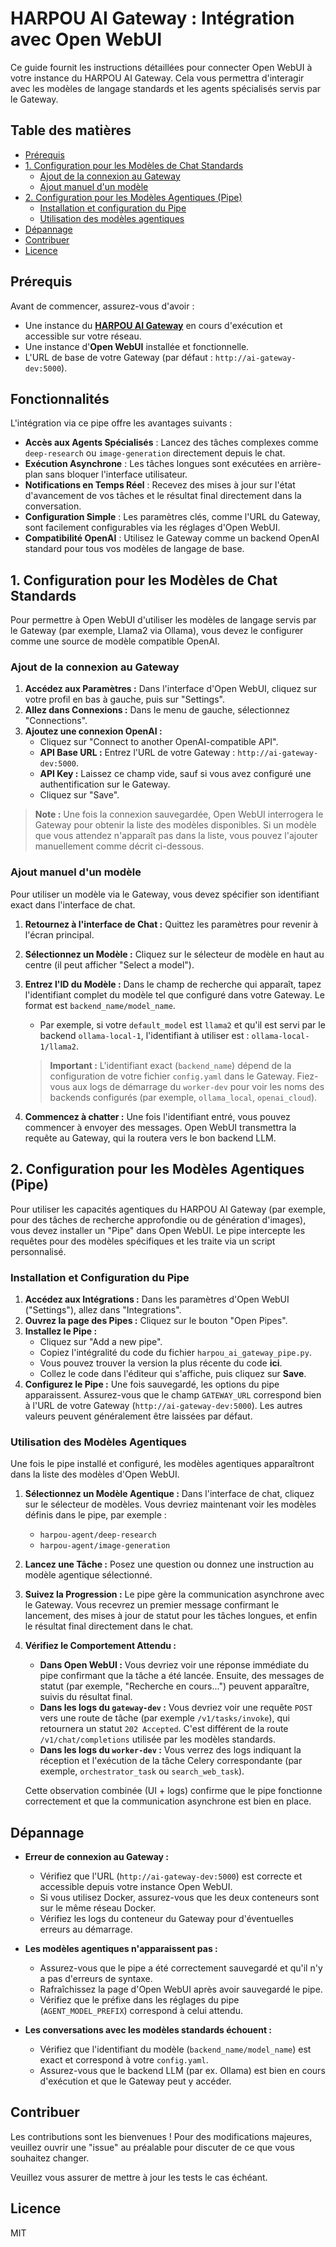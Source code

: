 # HARPOU AI Gateway : Intégration avec Open WebUI

Ce guide fournit les instructions détaillées pour connecter Open WebUI à votre instance du HARPOU AI Gateway. Cela vous permettra d'interagir avec les modèles de langage standards et les agents spécialisés servis par le Gateway.

## Table des matières

*   [Prérequis](#prérequis)
*   [1. Configuration pour les Modèles de Chat Standards](#1-configuration-pour-les-modèles-de-chat-standards)
    *   [Ajout de la connexion au Gateway](#ajout-de-la-connexion-au-gateway)
    *   [Ajout manuel d'un modèle](#ajout-manuel-dun-modèle)
*   [2. Configuration pour les Modèles Agentiques (Pipe)](#2-configuration-pour-les-modèles-agentiques-pipe)
    *   [Installation et configuration du Pipe](#installation-et-configuration-du-pipe)
    *   [Utilisation des modèles agentiques](#utilisation-des-modèles-agentiques)
*   [Dépannage](#dépannage)
*   [Contribuer](#contribuer)
*   [Licence](#licence)

## Prérequis

Avant de commencer, assurez-vous d'avoir :

*   Une instance du [**HARPOU AI Gateway**](https://github.com/harpou-com/harpou-ai-gateway) en cours d'exécution et accessible sur votre réseau.
*   Une instance d'**Open WebUI** installée et fonctionnelle.
*   L'URL de base de votre Gateway (par défaut : `http://ai-gateway-dev:5000`).

## Fonctionnalités

L'intégration via ce pipe offre les avantages suivants :

*   **Accès aux Agents Spécialisés** : Lancez des tâches complexes comme `deep-research` ou `image-generation` directement depuis le chat.
*   **Exécution Asynchrone** : Les tâches longues sont exécutées en arrière-plan sans bloquer l'interface utilisateur.
*   **Notifications en Temps Réel** : Recevez des mises à jour sur l'état d'avancement de vos tâches et le résultat final directement dans la conversation.
*   **Configuration Simple** : Les paramètres clés, comme l'URL du Gateway, sont facilement configurables via les réglages d'Open WebUI.
*   **Compatibilité OpenAI** : Utilisez le Gateway comme un backend OpenAI standard pour tous vos modèles de langage de base.

## 1. Configuration pour les Modèles de Chat Standards

Pour permettre à Open WebUI d'utiliser les modèles de langage servis par le Gateway (par exemple, Llama2 via Ollama), vous devez le configurer comme une source de modèle compatible OpenAI.

### Ajout de la connexion au Gateway

1.  **Accédez aux Paramètres :** Dans l'interface d'Open WebUI, cliquez sur votre profil en bas à gauche, puis sur "Settings".
2.  **Allez dans Connexions :** Dans le menu de gauche, sélectionnez "Connections".
3.  **Ajoutez une connexion OpenAI :**
    *   Cliquez sur "Connect to another OpenAI-compatible API".
    *   **API Base URL :** Entrez l'URL de votre Gateway : `http://ai-gateway-dev:5000`.
    *   **API Key :** Laissez ce champ vide, sauf si vous avez configuré une authentification sur le Gateway.
    *   Cliquez sur "Save".

> **Note :** Une fois la connexion sauvegardée, Open WebUI interrogera le Gateway pour obtenir la liste des modèles disponibles. Si un modèle que vous attendez n'apparaît pas dans la liste, vous pouvez l'ajouter manuellement comme décrit ci-dessous.

### Ajout manuel d'un modèle

Pour utiliser un modèle via le Gateway, vous devez spécifier son identifiant exact dans l'interface de chat.

1.  **Retournez à l'interface de Chat :** Quittez les paramètres pour revenir à l'écran principal.
2.  **Sélectionnez un Modèle :** Cliquez sur le sélecteur de modèle en haut au centre (il peut afficher "Select a model").
3.  **Entrez l'ID du Modèle :** Dans le champ de recherche qui apparaît, tapez l'identifiant complet du modèle tel que configuré dans votre Gateway. Le format est `backend_name/model_name`.
    *   Par exemple, si votre `default_model` est `llama2` et qu'il est servi par le backend `ollama-local-1`, l'identifiant à utiliser est : `ollama-local-1/llama2`.
    > **Important :** L'identifiant exact (`backend_name`) dépend de la configuration de votre fichier `config.yaml` dans le Gateway. Fiez-vous aux logs de démarrage du `worker-dev` pour voir les noms des backends configurés (par exemple, `ollama_local`, `openai_cloud`).

4.  **Commencez à chatter :** Une fois l'identifiant entré, vous pouvez commencer à envoyer des messages. Open WebUI transmettra la requête au Gateway, qui la routera vers le bon backend LLM.

## 2. Configuration pour les Modèles Agentiques (Pipe)

Pour utiliser les capacités agentiques du HARPOU AI Gateway (par exemple, pour des tâches de recherche approfondie ou de génération d'images), vous devez installer un "Pipe" dans Open WebUI. Le pipe intercepte les requêtes pour des modèles spécifiques et les traite via un script personnalisé.

### Installation et Configuration du Pipe

1.  **Accédez aux Intégrations :** Dans les paramètres d'Open WebUI ("Settings"), allez dans "Integrations".
2.  **Ouvrez la page des Pipes :** Cliquez sur le bouton "Open Pipes".
3.  **Installez le Pipe :**
    *   Cliquez sur "Add a new pipe".
    *   Copiez l'intégralité du code du fichier `harpou_ai_gateway_pipe.py`.
    *   Vous pouvez trouver la version la plus récente du code **ici**.
    *   Collez le code dans l'éditeur qui s'affiche, puis cliquez sur **Save**.
4.  **Configurez le Pipe :** Une fois sauvegardé, les options du pipe apparaissent. Assurez-vous que le champ `GATEWAY_URL` correspond bien à l'URL de votre Gateway (`http://ai-gateway-dev:5000`). Les autres valeurs peuvent généralement être laissées par défaut.

### Utilisation des Modèles Agentiques

Une fois le pipe installé et configuré, les modèles agentiques apparaîtront dans la liste des modèles d'Open WebUI.

1.  **Sélectionnez un Modèle Agentique :** Dans l'interface de chat, cliquez sur le sélecteur de modèles. Vous devriez maintenant voir les modèles définis dans le pipe, par exemple :
    *   `harpou-agent/deep-research`
    *   `harpou-agent/image-generation`
2.  **Lancez une Tâche :** Posez une question ou donnez une instruction au modèle agentique sélectionné.
3.  **Suivez la Progression :** Le pipe gère la communication asynchrone avec le Gateway. Vous recevrez un premier message confirmant le lancement, des mises à jour de statut pour les tâches longues, et enfin le résultat final directement dans le chat.
4.  **Vérifiez le Comportement Attendu :**
    *   **Dans Open WebUI :** Vous devriez voir une réponse immédiate du pipe confirmant que la tâche a été lancée. Ensuite, des messages de statut (par exemple, "Recherche en cours...") peuvent apparaître, suivis du résultat final.
    *   **Dans les logs du `gateway-dev` :** Vous devriez voir une requête `POST` vers une route de tâche (par exemple `/v1/tasks/invoke`), qui retournera un statut `202 Accepted`. C'est différent de la route `/v1/chat/completions` utilisée par les modèles standards.
    *   **Dans les logs du `worker-dev` :** Vous verrez des logs indiquant la réception et l'exécution de la tâche Celery correspondante (par exemple, `orchestrator_task` ou `search_web_task`).

    Cette observation combinée (UI + logs) confirme que le pipe fonctionne correctement et que la communication asynchrone est bien en place.
    
## Dépannage

*   **Erreur de connexion au Gateway :**
    *   Vérifiez que l'URL (`http://ai-gateway-dev:5000`) est correcte et accessible depuis votre instance Open WebUI.
    *   Si vous utilisez Docker, assurez-vous que les deux conteneurs sont sur le même réseau Docker.
    *   Vérifiez les logs du conteneur du Gateway pour d'éventuelles erreurs au démarrage.

*   **Les modèles agentiques n'apparaissent pas :**
    *   Assurez-vous que le pipe a été correctement sauvegardé et qu'il n'y a pas d'erreurs de syntaxe.
    *   Rafraîchissez la page d'Open WebUI après avoir sauvegardé le pipe.
    *   Vérifiez que le préfixe dans les réglages du pipe (`AGENT_MODEL_PREFIX`) correspond à celui attendu.

*   **Les conversations avec les modèles standards échouent :**
    *   Vérifiez que l'identifiant du modèle (`backend_name/model_name`) est exact et correspond à votre `config.yaml`.
    *   Assurez-vous que le backend LLM (par ex. Ollama) est bien en cours d'exécution et que le Gateway peut y accéder.

## Contribuer

Les contributions sont les bienvenues ! Pour des modifications majeures, veuillez ouvrir une "issue" au préalable pour discuter de ce que vous souhaitez changer.

Veuillez vous assurer de mettre à jour les tests le cas échéant.

## Licence

MIT